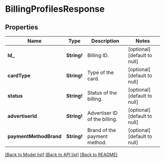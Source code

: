 # BillingProfilesResponse

## Properties
Name | Type | Description | Notes
------------ | ------------- | ------------- | -------------
**Id_** | **String!** | Billing ID. | [optional] [default to null]
**cardType** | **String!** | Type of the card. | [optional] [default to null]
**status** | **String!** | Status of the billing. | [optional] [default to null]
**advertiserId** | **String!** | Advertiser ID of the billing. | [optional] [default to null]
**paymentMethodBrand** | **String!** | Brand of the payment method. | [optional] [default to null]

[[Back to Model list]](../README.md#documentation-for-models) [[Back to API list]](../README.md#documentation-for-api-endpoints) [[Back to README]](../README.md)


